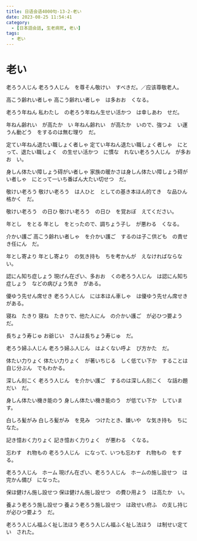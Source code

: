 ```yaml
---
title: 日语会语4000句-13-2-老い
date: 2023-08-25 11:54:41
category:
  - [日本語会話, 生老病死, 老い]
tags:
  - 老い
---
```


# 老い

老ろう人じん
老ろう人じん　を尊そん敬けい　すべきだ。／应该尊敬老人。

高こう齢れい者しゃ
高こう齢れい者しゃ　は多おお　くなる。

老ろう年ねん
私わたし　の老ろう年ねん生せい活かつ　は幸しあわ　せだ。

年ねん齢れい　が高たか　い
年ねん齢れい　が高たか　いので、強つよ　い運うん動どう　をするのは無む理り　だ。

定てい年ねん退たい職しょく者しゃ
定てい年ねん退たい職しょく者しゃ　にとって、退たい職しょく　の生せい活かつ　に慣な　れない老ろう人じん　が多おお　い。

身しん体たい障しょう碍がい者しゃ
家族の暖かさは身しん体たい障しょう碍がい者しゃ　にとって一いち番ばん大たい切せつ　だ。

敬けい老ろう
敬けい老ろう　は人ひと　としての基き本ほん的てき　な品ひん格かく　だ。

敬けい老ろう　の日ひ
敬けい老ろう　の日ひ　を覚おぼ　えてください。

年とし　をとる
年とし　をとったので、調ちょう子し　が悪わる　くなる。

介かい護ご
高こう齢れい者しゃ　を介かい護ご　するのは子こ供ども　の責せき任にん　だ。

年とし寄より
年とし寄より　の気き持も　ちを考かんが　えなければならない。

認にん知ち症しょう
現げん在ざい、多おお　くの老ろう人じん　は認にん知ち症しょう　などの病びょう気き　がある。

優ゆう先せん席せき
老ろう人じん　には本ほん車しゃ　は優ゆう先せん席せき　がある。

寝ね　たきり
寝ね　たきりで、他た人にん　の介かい護ご　が必ひつ要よう　だ。

長ちょう寿じゅ
お爺じい　さんは長ちょう寿じゅ　だ。

老ろう婦ふ人じん
老ろう婦ふ人じん　はよくない呼よ　び方かた　だ。

体たい力りょく
体たい力りょく　が著いちじる　しく低てい下か　することは自じ分ぶん　でもわかる。

深しん刻こく
老ろう人じん　を介かい護ご　するのは深しん刻こく　な話わ題だい　だ。

身しん体たい機き能のう
身しん体たい機き能のう　が低てい下か　しています。

白しろ髪がみ
白しろ髪がみ　を見み　つけたとき、嫌いや　な気き持も　ちになた。

記き憶おく力りょく
記き憶おく力りょく　が悪わる　くなる。

忘わす　れ物もの
老ろう人じん　になって、いつも忘わす　れ物もの　をする。

老ろう人じん　ホーム
現げん在ざい、老ろう人じん　ホームの施し設せつ　は完かん備び　になった。

保ほ健けん施し設せつ
保ほ健けん施し設せつ　の費ひ用よう　は高たか　い。

養よう老ろう施し設せつ
養よう老ろう施し設せつ　は政せい府ふ　の支し持じ　が必ひつ要よう　だ。

老ろう人じん福ふく祉し法ほう
老ろう人じん福ふく祉し法ほう　は制せい定てい　された。
